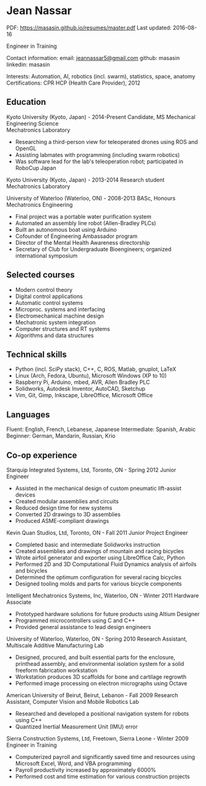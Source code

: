 Jean Nassar
===========
PDF: https://masasin.github.io/resumes/master.pdf
Last updated: 2016-08-16

Engineer in Training

Contact information:
  email: jeannassar5@gmail.com
  github: masasin
  linkedin: masasin


Interests:
  Automation, AI, robotics (incl. swarm), statistics, space, anatomy
Certifications:
  CPR HCP (Health Care Provider), 2012


Education
---------
Kyoto University (Kyoto, Japan) - 2014-Present
  Candidate, MS Mechanical Engineering Science  
  Mechatronics Laboratory
  - Researching a third-person view for teleoperated drones using ROS and OpenGL
  - Assisting labmates with programming (including swarm robotics)
  - Was software lead for the lab's teleoperation robot; participated in RoboCup
    Japan

Kyoto University (Kyoto, Japan) - 2013-2014
  Research student  
  Mechatronics Laboratory

University of Waterloo (Waterloo, ON) - 2008-2013
  BASc, Honours Mechatronics Engineering  
  - Final project was a portable water purification system
  - Automated an assembly line robot (Allen-Bradley PLCs)
  - Built an autonomous boat using Arduino
  - Cofounder of Engineering Ambassador program
  - Director of the Mental Health Awareness directorship
  - Secretary of Club for Undergraduate Bioengineers; organized international
    symposium


Selected courses
----------------
  - Modern control theory
  - Digital control applications
  - Automatic control systems
  - Microproc. systems and interfacing
  - Electromechanical machine design
  - Mechatronic system integration
  - Computer structures and RT systems
  - Algorithms and data structures


Technical skills
----------------
  - Python (incl. SciPy stack), C++, C, ROS, Matlab, gnuplot, LaTeX
  - Linux (Arch, Fedora, Ubuntu), Microsoft Windows (XP to 10)
  - Raspberry Pi, Arduino, mbed, AVR, Allen Bradley PLC
  - Solidworks, Autodesk Inventor, AutoCAD, Sketchup
  - Vim, Git, Gimp, Inkscape, LibreOffice, Microsoft Office


Languages
---------
Fluent:
  English, French, Lebanese, Japanese
Intermediate:
  Spanish, Arabic
Beginner:
  German, Mandarin, Russian, Krio


Co-op experience
----------------
Starquip Integrated Systems, Ltd, Toronto, ON - Spring 2012
  Junior Engineer
  - Assisted in the mechanical design of custom pneumatic lift-assist devices
  - Created modular assemblies and circuits
  - Reduced design time for new systems
  - Converted 2D drawings to 3D assemblies
  - Produced ASME-compliant drawings

Kevin Quan Studios, Ltd, Toronto, ON - Fall 2011
  Junior Project Engineer
  - Completed basic and intermediate Solidworks instruction
  - Created assemblies and drawings of mountain and racing bicycles
  - Wrote airfoil generator and exporter using LibreOffice Calc, Python
  - Performed 2D and 3D Computational Fluid Dynamics analysis of airfoils and
    bicycles
  - Determined the optimum configuration for several racing bicycles
  - Designed tooling molds and parts for various bicycle components

Intelligent Mechatronics Systems, Inc, Waterloo, ON - Winter 2011
  Hardware Associate
  - Prototyped hardware solutions for future products using Altium Designer
  - Programmed microcontrollers using C and C++
  - Provided general assistance to lead design engineers

University of Waterloo, Waterloo, ON - Spring 2010
  Research Assistant, Multiscale Additive Manufacturing Lab
  - Designed, procured, and built essential parts for the enclosure, printhead
    assembly, and environmental isolation system for a solid freeform
    fabrication workstation
  - Workstation produces 3D scaffolds for bone and cartilage regrowth
  - Performed image processing on electron micrographs using Octave

American University of Beirut, Beirut, Lebanon - Fall 2009
  Research Assistant, Computer Vision and Mobile Robotics Lab
  - Researched and developed a positional navigation system for robots using C++
  - Quantized Inertial Measurement Unit (IMU) error

Sierra Construction Systems, Ltd, Freetown, Sierra Leone - Winter 2009
  Engineer in Training
  - Computerized payroll and significantly saved time and resources using
    Microsoft Excel, Word, and VBA programming
  - Payroll productivity increased by approximately 6000%
  - Performed cost and time estimation for various construction projects
